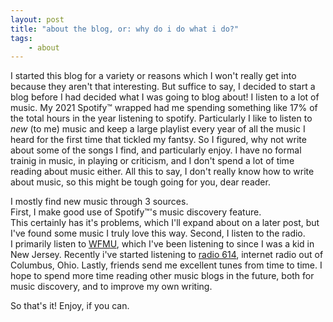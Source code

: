 ```yaml
---
layout: post
title: "about the blog, or: why do i do what i do?"
tags:
    - about
---
```


I started this blog for a variety or reasons which I won't really get into because they aren't that interesting.
But suffice to say, I decided to start a blog before I had decided what I was going to blog about!
I listen to a lot of music.  My 2021 Spotify&trade; wrapped had me spending something like 17% of the total hours in the year listening to spotify.
Particularly I like to listen to *new* (to me) music and keep a large playlist every year of all the music I heard for the first time that tickled my fantsy.
So I figured, why not write about some of the songs I find, and particularly enjoy.
I have no formal trainig in music, in playing or criticism, and I don't spend a lot of time reading about music either.
All this to say, I don't really know how to write about music, so this might be tough going for you, dear reader.


I mostly find new music through 3 sources.  
First, I make good use of Spotify&trade;'s music discovery feature.  
This certainly has it's problems, which I'll expand about on a later post, but I've found some music I truly love this way.
Second, I listen to the radio.  
I primarily listen to [WFMU](https://wfmu.org/), which I've been listening to since I was a kid in New Jersey.
Recently i've started listening to [radio 614](https://radio614.org/), internet radio out of Columbus, Ohio.
Lastly, friends send me excellent tunes from time to time.
I hope to spend more time reading other music blogs in the future, both for music discovery, and to improve my own writing.

So that's it!  Enjoy, if you can.
